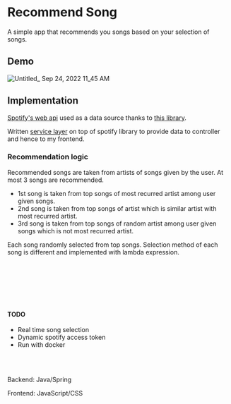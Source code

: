 # Recommend Song
A simple app that recommends you songs based on your selection of songs.

## Demo

![Untitled_ Sep 24, 2022 11_45 AM](https://user-images.githubusercontent.com/74200100/192089279-1dce146f-57a4-47bc-91b0-e1bf0633a2f2.gif)

## Implementation

[Spotify's web api](https://developer.spotify.com/documentation/web-api/) used as a data source thanks to [this library](https://github.com/spotify-web-api-java/spotify-web-api-java).

Written [service layer](https://github.com/hamza-aloglu/recommend-song/tree/main/src/main/java/service) on top of spotify library to provide data to controller and hence to my frontend.

### Recommendation logic

Recommended songs are taken from artists of songs given by the user. At most 3 songs are recommended.

- 1st song is taken from top songs of most recurred artist among user given songs.
- 2nd song is taken from top songs of artist which is similar artist with most recurred artist.
- 3rd song is taken from top songs of random artist among user given songs which is not most recurred artist.

Each song randomly selected from top songs. Selection method of each song is different and implemented with lambda expression.

<br><br><br>
------------------------------------------------------------------------------------------------------

#### TODO

- Real time song selection
- Dynamic spotify access token
- Run with docker

<br><br>

Backend:  Java/Spring

Frontend: JavaScript/CSS
